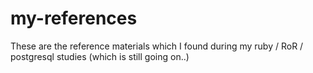 # my-references
These are the reference materials which I found during my ruby / RoR / postgresql studies (which is still going on..) 
